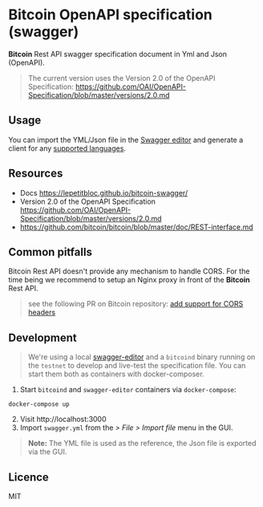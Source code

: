 # Bitcoin OpenAPI specification (swagger)
**Bitcoin** Rest API swagger specification document in Yml and Json (OpenAPI).

> The current version uses the Version 2.0 of the OpenAPI Specification:
> https://github.com/OAI/OpenAPI-Specification/blob/master/versions/2.0.md

## Usage
You can import the YML/Json file in the [Swagger editor](http://editor.swagger.io/) and generate a client for any [supported languages](https://swagger.io/open-source-integrations/).

## Resources
* Docs https://lepetitbloc.github.io/bitcoin-swagger/
* Version 2.0 of the OpenAPI Specification https://github.com/OAI/OpenAPI-Specification/blob/master/versions/2.0.md
* https://github.com/bitcoin/bitcoin/blob/master/doc/REST-interface.md

## Common pitfalls
Bitcoin Rest API doesn't provide any mechanism to handle CORS. For the time being we recommend to setup an Nginx proxy in front of the **Bitcoin** Rest API.

> see the following PR on Bitcoin repository:
> [add support for CORS headers](https://github.com/bitcoin/bitcoin/pull/12040)

## Development
> We're using a local [swagger-editor](https://github.com/swagger-api/swagger-editor) and a `bitcoind` binary running on the `testnet` to develop and live-test the specification file.
> You can start them both as containers with docker-composer.

1. Start `bitcoind` and `swagger-editor` containers via `docker-compose`:
```
docker-compose up
```
2. Visit http://localhost:3000
3. Import `swagger.yml` from the *> File > Import file* menu in the GUI.

> **Note:** The YML file is used as the reference, the Json file is exported via the GUI.

## Licence
MIT
